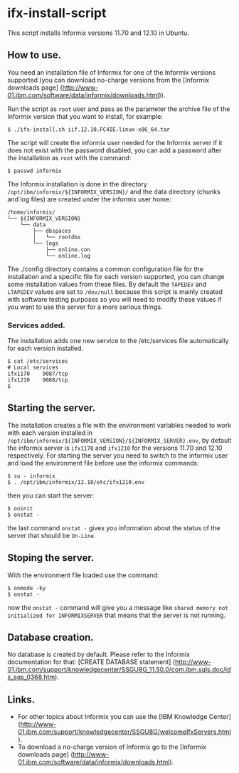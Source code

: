 # ifx-install-script

This script installs Informix versions 11.70 and 12.10 in Ubuntu.

## How to use.

You need an installation file of Informix for one of the Informix versions supported (you
can download no-charge versions from the 
[Informix downloads page] (http://www-01.ibm.com/software/data/informix/downloads.html)).

Run the script as `root` user and pass as the parameter the archive file of the Informix
version that you want to install, for example:

```console
$ ./ifx-install.sh iif.12.10.FC4IE.linux-x86_64.tar
```

The script will create the informix user needed for the Informix server if it does not exist
with the password disabled, you can add a password after the installation as `root` with the
command:

```console
$ passwd informix
```

The Informix installation is done in the directory `/opt/ibm/informix/${INFORMIX_VERSION}/`
and the data directory (chunks and log files) are created under the informix user home:

```console
/home/informix/
└── ${INFORMIX_VERSION}
    └── data
        ├── dbspaces
        │   └── rootdbs
        └── logs
            ├── online.con
            └── online.log
```

The ./config directory contains a common configuration file for the installation and a
specific file for each version supported, you can change some installation values from these
files. By default the `TAPEDEV` and `LTAPEDEV` values are set to `/dev/null` because this
script is mainly created with software testing purposes so you will need to modify these
values if you want to use the server for a more serious things.

### Services added.

The installation adds one new service to the /etc/services file automatically for each
version installed.

```console
$ cat /etc/services
# Local services
ifx1170    9087/tcp
ifx1210    9088/tcp
$
```

## Starting the server.

The installation creates a file with the environment variables needed to work with each
version installed in `/opt/ibm/informix/${INFORMIX_VERSION}/${INFORMIX_SERVER}.env`, by
default the informix server is `ifx1170` and `ifx1210` for the versions 11.70 and 12.10
respectively. For starting the server you need to switch to the informix user and load
the environment file before use the informix commands:

```console
$ su - informix
$ . /opt/ibm/informix/12.10/etc/ifx1210.env
```
then you can start the server:

```console
$ oninit
$ onstat -
```
the last command `onstat -` gives you information about the status of the server that should
be `On-Line`.

## Stoping the server.

With the environment file loaded use the command:

```console
$ onmode -ky
$ onstat -
```
now the `onstat -` command will give you a message like `shared memory not initialized
for INFORMIXSERVER` that means that the server is not running.

## Database creation.

No database is created by default. Please refer to the Informix documentation for that:
[CREATE DATABASE statement] (http://www-01.ibm.com/support/knowledgecenter/SSGU8G_11.50.0/com.ibm.sqls.doc/ids_sqs_0368.htm).

## Links.

- For other topics about Informix you can use the
[IBM Knowledge Center] (http://www-01.ibm.com/support/knowledgecenter/SSGU8G/welcomeIfxServers.html).
- To download a no-charge version of Informix go to the
[Informix downloads page] (http://www-01.ibm.com/software/data/informix/downloads.html).



